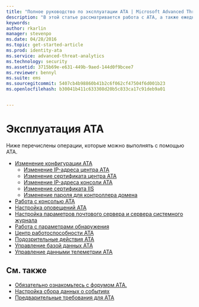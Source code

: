 ```yaml
---
title: "Полное руководство по эксплуатации ATA | Microsoft Advanced Threat Analytics"
description: "В этой статье рассматривается работа с ATA, а также ежедневно выполняемые операции."
keywords: 
author: rkarlin
manager: stevenpo
ms.date: 04/28/2016
ms.topic: get-started-article
ms.prod: identity-ata
ms.service: advanced-threat-analytics
ms.technology: security
ms.assetid: 3715b69e-e631-449b-9aed-144d0f9bcee7
ms.reviewer: bennyl
ms.suite: ems
ms.sourcegitcommit: 5407cb4b98860b41b2c6f062cf47504f6d001b23
ms.openlocfilehash: b30041b411c633308d20b5c833ca17c91deb9a01


---
```


# Эксплуатация ATA

Ниже перечислены операции, которые можно выполнять с помощью ATA.

- [Изменение конфигурации ATA](modifying-ata-configuration.md)
  - [Изменение IP-адреса центра ATA](modifying-ata-config-centerip.md)
  - [Изменение сертификата центра ATA](modifying-ata-config-centercert.md)
  - [Изменение IP-адреса консоли ATA](modifying-ata-config-consoleip.md)
  - [Изменение сертификата IIS](modifying-ata-config-iiscert.md)
  - [Изменение пароля для контроллера домена](modifying-ata-config-dcpassword.md)
- [Работа с консолью ATA](working-with-ata-console.md)
- [Настройка оповещений ATA](setting-ata-alerts.md)
- [Настройка параметров почтового сервера и сервера системного журнала](setting-syslog-email-server-settings.md)
- [Работа с параметрами обнаружения](working-with-detection-settings.md)
- [Центр работоспособности ATA](ata-health-center.md)
- [Подозрительные действия ATA](working-with-suspicious-activities.md)
- [Управление базой данных ATA](ata-database-management.md)
- [Управление данными телеметрии ATA](manage-telemetry-settings.md)


## См. также

- [Обязательно ознакомьтесь с форумом ATA.](https://social.technet.microsoft.com/Forums/security/en-US/home?forum=mata)
- [Настройка сбора данных о событиях](configure-event-collection.md)
- [Предварительные требования для ATA](/advanced-threat-analytics/plan-design/ata-prerequisites)




<!--HONumber=May16_HO1-->


